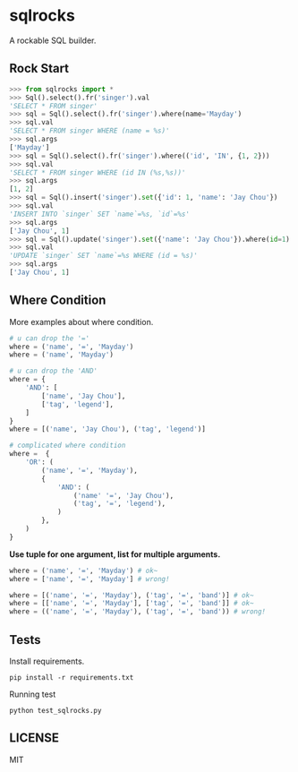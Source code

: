 sqlrocks
========

A rockable SQL builder.

Rock Start
----------

```python
>>> from sqlrocks import *
>>> Sql().select().fr('singer').val
'SELECT * FROM singer'
>>> sql = Sql().select().fr('singer').where(name='Mayday')
>>> sql.val
'SELECT * FROM singer WHERE (name = %s)'
>>> sql.args
['Mayday']
>>> sql = Sql().select().fr('singer').where(('id', 'IN', {1, 2}))
>>> sql.val
'SELECT * FROM singer WHERE (id IN (%s,%s))'
>>> sql.args
[1, 2]
>>> sql = Sql().insert('singer').set({'id': 1, 'name': 'Jay Chou'})
>>> sql.val
'INSERT INTO `singer` SET `name`=%s, `id`=%s'
>>> sql.args
['Jay Chou', 1]
>>> sql = Sql().update('singer').set({'name': 'Jay Chou'}).where(id=1)
>>> sql.val
'UPDATE `singer` SET `name`=%s WHERE (id = %s)'
>>> sql.args
['Jay Chou', 1]
```

Where Condition
---------------

More examples about where condition.

```python
# u can drop the '='
where = ('name', '=', 'Mayday')
where = ('name', 'Mayday')

# u can drop the 'AND'
where = {
    'AND': [
        ['name', 'Jay Chou'],
        ['tag', 'legend'],
    ]
}
where = [('name', 'Jay Chou'), ('tag', 'legend')]

# complicated where condition
where =  {
    'OR': (
        ('name', '=', 'Mayday'),
        {
            'AND': (
                ('name' '=', 'Jay Chou'),
                ('tag', '=', 'legend'),
            )
        },
    )
}
```

**Use tuple for one argument, list for multiple arguments.**

```python
where = ('name', '=', 'Mayday') # ok~
where = ['name', '=', 'Mayday'] # wrong!

where = [('name', '=', 'Mayday'), ('tag', '=', 'band')] # ok~
where = [['name', '=', 'Mayday'], ['tag', '=', 'band']] # ok~
where = (('name', '=', 'Mayday'), ('tag', '=', 'band')) # wrong!
```

Tests
-----

Install requirements.

    pip install -r requirements.txt
    
Running test

    python test_sqlrocks.py

LICENSE
-------

MIT
